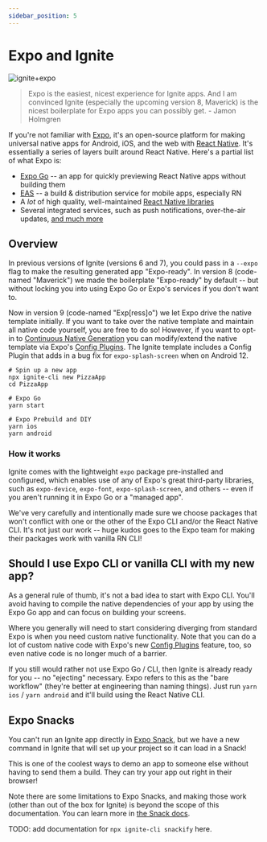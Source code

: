 ```yaml
---
sidebar_position: 5
---
```

# Expo and Ignite

![ignite+expo](https://miro.medium.com/max/1400/1*Ii4JuTWmVLeVBcqFyX3v5g.jpeg)

> Expo is the easiest, nicest experience for Ignite apps. And I am convinced Ignite (especially the upcoming version 8, Maverick) is the nicest boilerplate for Expo apps you can possibly get. - Jamon Holmgren

If you're not familiar with [Expo](https://expo.dev), it's an open-source platform for making universal native apps for Android, iOS, and the web with [React Native](https://reactnative.dev). It's essentially a series of layers built around React Native. Here's a partial list of what Expo is:

- [Expo Go](https://expo.dev/client) -- an app for quickly previewing React Native apps without building them
- [EAS](https://eas.dev) -- a build & distribution service for mobile apps, especially RN
- A _lot_ of high quality, well-maintained [React Native libraries](https://github.com/expo/expo)
- Several integrated services, such as push notifications, over-the-air updates, [and much more](https://docs.expo.dev/)

## Overview

In previous versions of Ignite (versions 6 and 7), you could pass in a `--expo` flag to make the resulting generated app "Expo-ready". In version 8 (code-named "Maverick") we made the boilerplate "Expo-ready" by default -- but without locking you into using Expo Go or Expo's services if you don't want to.

Now in version 9 (code-named "Exp[ress]o") we let Expo drive the native template initially. If you want to take over the native template and maintain all native code yourself, you are free to do so! However, if you want to opt-in to [Continuous Native Generation](https://docs.expo.dev/workflow/continuous-native-generation/) you can modify/extend the native template via Expo's [Config Plugins](https://docs.expo.dev/guides/config-plugins/). The Ignite template includes a Config Plugin that adds in a bug fix for `expo-splash-screen` when on Android 12.

```
# Spin up a new app
npx ignite-cli new PizzaApp
cd PizzaApp

# Expo Go
yarn start

# Expo Prebuild and DIY
yarn ios
yarn android
```

### How it works

Ignite comes with the lightweight `expo` package pre-installed and configured, which enables use of any of Expo's great third-party libraries, such as `expo-device`, `expo-font`, `expo-splash-screen`, and others -- even if you aren't running it in Expo Go or a "managed app".

We've very carefully and intentionally made sure we choose packages that won't conflict with one or the other of the Expo CLI and/or the React Native CLI. It's not just our work -- huge kudos goes to the Expo team for making their packages work with vanilla RN CLI!

## Should I use Expo CLI or vanilla CLI with my new app?

As a general rule of thumb, it's not a bad idea to start with Expo CLI. You'll avoid having to compile the native dependencies of your app by using the Expo Go app and can focus on building your screens.

Where you generally will need to start considering diverging from standard Expo is when you need custom native functionality. Note that you can do a lot of custom native code with Expo's new [Config Plugins](https://docs.expo.dev/guides/config-plugins/) feature, too, so even native code is no longer much of a barrier.

If you still would rather not use Expo Go / CLI, then Ignite is already ready for you -- no "ejecting" necessary. Expo refers to this as the "bare workflow" (they're better at engineering than naming things). Just run `yarn ios` / `yarn android` and it'll build using the React Native CLI.

## Expo Snacks

You can't run an Ignite app directly in [Expo Snack](https://snack.expo.dev/), but we have a new command in Ignite that will set up your project so it can load in a Snack!

This is one of the coolest ways to demo an app to someone else without having to send them a build. They can try your app out right in their browser!

Note there are some limitations to Expo Snacks, and making those work (other than out of the box for Ignite) is beyond the scope of this documentation. You can learn more in [the Snack docs](https://docs.expo.dev/workflow/snack/).

TODO: add documentation for `npx ignite-cli snackify` here.
